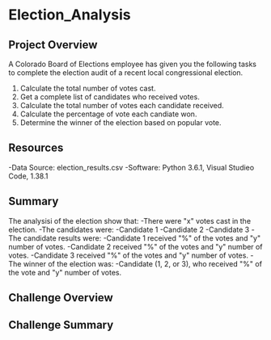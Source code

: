 # Election_Analysis

## Project Overview
A Colorado Board of Elections employee has given you the following tasks to complete the election audit of a recent local congressional election.

1. Calculate the total number of votes cast.
2. Get a complete list of candidates who received votes.
3. Calculate the total number of votes each candidate received.
4. Calculate the percentage of vote each candiate won.
5. Determine the winner of the election based on popular vote.

## Resources
-Data Source: election_results.csv
-Software: Python 3.6.1, Visual Studieo Code, 1.38.1

## Summary
The analysisi of the election show that:
-There were "x" votes cast in the election.
-The candidates were:
  -Candidate 1
  -Candidate 2
  -Candidate 3
 -The candidate results were:
  -Candidate 1 received "%" of the votes and "y" number of votes.
  -Candidate 2 received "%" of the votes and "y" number of votes.
  -Candidate 3 received "%" of the votes and "y" number of votes.
 -The winner of the election was:
  -Candidate (1, 2, or 3), who received "%" of the vote and "y" number of votes.
  
  ## Challenge Overview
  
  ## Challenge Summary
